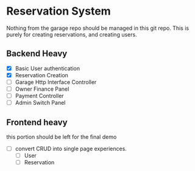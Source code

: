 # Reservation System

Nothing from the garage repo should be managed in this git repo. This is purely for creating reservations, and creating users.

## Backend Heavy
- [x] Basic User authentication
- [x] Reservation Creation
- [ ] Garage Http Interface Controller
- [ ] Owner Finance Panel
- [ ] Payment Controller
- [ ] Admin Switch Panel

## Frontend heavy
this portion should be left for the final demo
- [ ] convert CRUD into single page experiences.
  - [ ] User
  - [ ] Reservation
